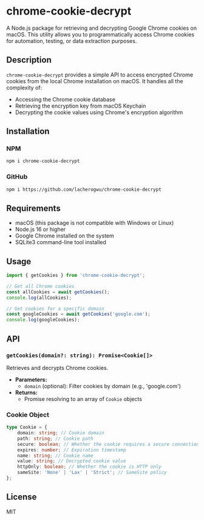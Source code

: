 # chrome-cookie-decrypt

A Node.js package for retrieving and decrypting Google Chrome cookies on macOS. This utility allows you to programmatically access Chrome cookies for automation, testing, or data extraction purposes.

## Description

`chrome-cookie-decrypt` provides a simple API to access encrypted Chrome cookies from the local Chrome installation on macOS. It handles all the complexity of:

- Accessing the Chrome cookie database
- Retrieving the encryption key from macOS Keychain
- Decrypting the cookie values using Chrome's encryption algorithm

## Installation

### NPM

```bash
npm i chrome-cookie-decrypt
```

### GitHub

```bash
npm i https://github.com/lacherogwu/chrome-cookie-decrypt
```

## Requirements

- macOS (this package is not compatible with Windows or Linux)
- Node.js 16 or higher
- Google Chrome installed on the system
- SQLite3 command-line tool installed

## Usage

```typescript
import { getCookies } from 'chrome-cookie-decrypt';

// Get all Chrome cookies
const allCookies = await getCookies();
console.log(allCookies);

// Get cookies for a specific domain
const googleCookies = await getCookies('google.com');
console.log(googleCookies);
```

## API

### `getCookies(domain?: string): Promise<Cookie[]>`

Retrieves and decrypts Chrome cookies.

- **Parameters:**
  - `domain` (optional): Filter cookies by domain (e.g., 'google.com')
- **Returns:**
  - Promise resolving to an array of `Cookie` objects

### Cookie Object

```typescript
type Cookie = {
	domain: string; // Cookie domain
	path: string; // Cookie path
	secure: boolean; // Whether the cookie requires a secure connection
	expires: number; // Expiration timestamp
	name: string; // Cookie name
	value: string; // Decrypted cookie value
	httpOnly: boolean; // Whether the cookie is HTTP only
	sameSite: 'None' | 'Lax' | 'Strict'; // SameSite policy
};
```

## License

MIT

